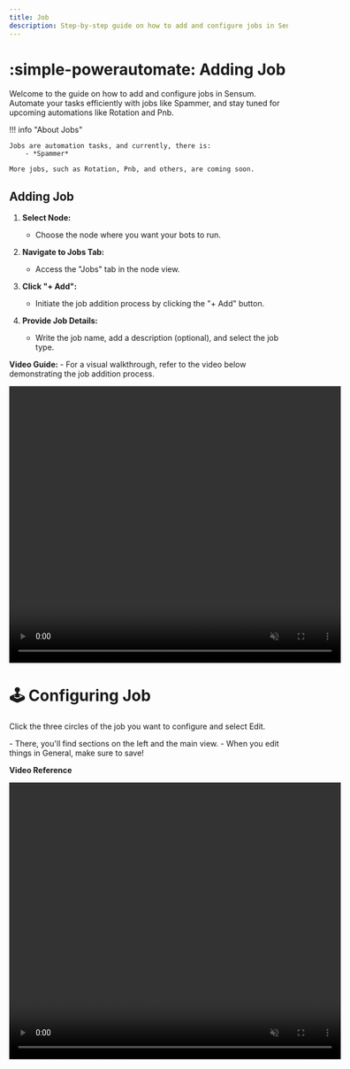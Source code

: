 ```yaml
---
title: Job
description: Step-by-step guide on how to add and configure jobs in Sensum
---
```


# :simple-powerautomate: Adding Job

Welcome to the guide on how to add and configure jobs in Sensum. Automate your tasks efficiently with jobs like Spammer, and stay tuned for upcoming automations like Rotation and Pnb.

!!! info "About Jobs"

    Jobs are automation tasks, and currently, there is:
        - *Spammer*
    
    More jobs, such as Rotation, Pnb, and others, are coming soon.

## Adding Job
 1. **Select Node:**
    - Choose the node where you want your bots to run.

2. **Navigate to Jobs Tab:**
    - Access the "Jobs" tab in the node view.

3. **Click "+ Add":**
    - Initiate the job addition process by clicking the "+ Add" button.

4. **Provide Job Details:**
    - Write the job name, add a description (optional), and select the job type.

**Video Guide:**
    - For a visual walkthrough, refer to the video below demonstrating the job addition process.
    <center>
        <video src="/assets/videos/add-job.mp4" controls muted width="600" height="500"></video>
    </center>

# :joystick: Configuring Job

<p>Click the three circles of the job you want to configure and select Edit.</p>
- There, you'll find sections on the left and the main view.
- When you edit things in General, make sure to save!

**Video Reference**
<center>
    <video src="/assets/videos/configuring-job.mp4" controls muted width="600" height="500"></video>
</center>
